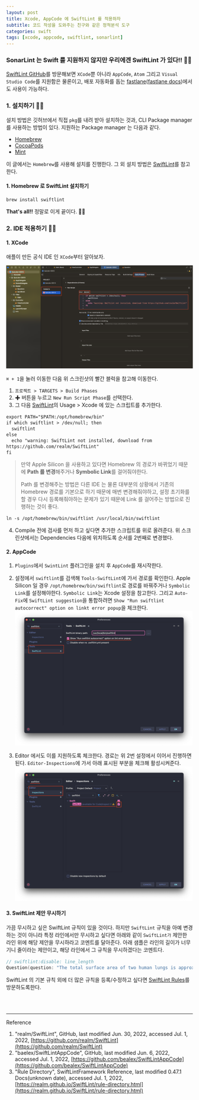 ```yaml
---
layout: post
title: Xcode, AppCode 에 SwiftLint 를 적용하자
subtitle: 코드 작성을 도와주는 친구와 같은 정적분석 도구
categories: swift
tags: [xcode, appcode, swiftlint, sonarlint]
---
```


### SonarLint 는 Swift 를 지원하지 않지만 우리에겐 SwiftLint 가 있다!! 👩‍💻

[SwiftLint GitHub](https://github.com/realm/SwiftLint)를 방문해보면 `XCode`뿐 아니라 `AppCode`, `Atom` 그리고 `Visual Studio Code`를 지원함은 물론이고, 배포 자동화를 돕는 [fastlane](https://fastlane.tools)([fastlane docs](https://docs.fastlane.tools))에서도 사용이 가능하다.

### 1. 설치하기 👩‍💻
설치 방법은 깃허브에서 직접 `pkg`를 내려 받아 설치하는 것과, CLI Package manager 를 사용하는 방법이 있다.
지원하는 Package manager 는 다음과 같다.

* [Homebrew](https://brew.sh/index_ko)
* [CocoaPods](https://cocoapods.org)
* [Mint](https://github.com/yonaskolb/mint)

이 글에서는 `Homebrew`를 사용해 설치를 진행한다. 그 외 설치 방법은 [SwiftLint](https://github.com/realm/SwiftLint)를 참고한다.

#### 1. Homebrew 로 SwiftLint 설치하기
```shell
brew install swiftlint
```

**That's all!!**
정말로 이게 끝이다. 🤣🤣

### 2. IDE 적용하기 👩‍💻

#### 1. XCode
애플이 만든 공식 IDE 인 `XCode`부터 알아보자.

![SwiftLint-XCode](/assets/images/posts/2022-07-01-let's-apply-swiftlint-on-my-project/SwiftLint-XCode.png)

`⌘ + 1`을 눌러 이동한 다음 위 스크린샷의 빨간 블럭을 참고해 이동한다.
1. `프로젝트 > TARGETS > Build Phases`
2. ✚ 버튼을 누르고 `New Run Script Phase`를 선택한다.
3. 그 다음 [SwiftLint](https://github.com/realm/SwiftLint)의 Usage > Xcode 에 있는 스크립트를 추가한다.
```shell
export PATH="$PATH:/opt/homebrew/bin"
if which swiftlint > /dev/null; then
  swiftlint
else
  echo "warning: SwiftLint not installed, download from https://github.com/realm/SwiftLint"
fi
```
> 만약 Apple Silicon 을 사용하고 있다면 Homebrew 의 경로가 바뀌었기 때문에 **Path 를 변경**해주거나 **Symbolic Link**를 걸어줘야한다.  
>
> Path 를 변경해주는 방법은 다른 IDE 는 물론 대부분의 상황에서 기존의 Homebrew 경로를 기본으로 하기 때문에 매번 변경해줘야하고, 설정 초기화를 할 경우 다시 등록해줘야하는 문제가 있기 때문에 Link 를 걸어주는 방법으로 진행하는 것이 좋다.
```shell
ln -s /opt/homebrew/bin/swiftlint /usr/local/bin/swiftlint
```
  4. Compile 전에 검사를 먼저 하고 싶다면 추가한 스크립트를 위로 올려준다. 위 스크린샷에서는 Dependencies 다음에 위치하도록 순서를 2번째로 변경했다.


#### 2. AppCode

1. `Plugins`에서 `SwintLint` 플러그인을 설치 후 `AppCode`를 재시작한다.
2. 설정에서 `swiftlint`를 검색해 `Tools-SwiftLint`에 가서 경로를 확인한다.
Apple Silicon 일 경우 `/opt/homebrew/bin/swiftlint`로 경로를 바꿔주거나 `Symbolic Link`를 설정해야한다. `Symbolic Link`는 Xcode 설정을 참고한다.
그리고 `Auto-Fix`에 `SwiftLint suggestion`을 통합하려면 `Show "Run swiftlint autocorrect" option on linkt error popup`을 체크한다.
![SwiftLint-AppCode-1](/assets/images/posts/2022-07-01-let's-apply-swiftlint-on-my-project/SwiftLint-AppCode-1.png)

3. Editor 에서도 이를 지원하도록 체크한다.
경로는 위 2번 설정에서 이어서 진행하면 된다. `Editor-Inspections`에 가서 아래 표시된 부분을 체크해 활성시켜준다.
![SwiftLint-AppCode-2](/assets/images/posts/2022-07-01-let's-apply-swiftlint-on-my-project/SwiftLint-AppCode-2.png)


#### 3. SwiftLint 제안 무시하기

가끔 무시하고 싶은 SwiftLint 규칙이 있을 것이다.
하지만 `SwiftLint` 규칙을 아예 변경하는 것이 아니라 특정 라인에서만 무시하고 싶다면 아래와 같이 `SwiftLint가` 제안한 라인 위에 해당 제안을 무시하라고 코멘트를 달아준다.
아래 샘플은 라인의 길이가 너무 기니 줄이라는 제안이고, 해당 라인에서 그 규칙을 무시하겠다는 코멘트다.

```swift
// swiftlint:disable: line_length
Question(question: "The total surface area of two human lungs is approximately 70 square metres.", answer: "True"),
```

SwiftLint 의 기본 규칙 외에 더 많은 규칙을 등록/수정하고 싶다면 [SwiftLint Rules](https://realm.github.io/SwiftLint/rule-directory.html)를 방문하도록한다. 


<br><br>

---
Reference

1. "realm/SwiftLint", GitHub, last modified Jun. 30, 2022, accessed Jul. 1, 2022, [https://github.com/realm/SwiftLint](https://github.com/realm/SwiftLint)
2. "baelex/SwiftLintAppCode", GitHub, last modified Jun. 6, 2022, accessed Jul. 1, 2022, [https://github.com/bealex/SwiftLintAppCode](https://github.com/bealex/SwiftLintAppCode)
3. "Rule Directory", SwiftLintFramework Reference, last modified 0.47.1 Docs(unknown date), accessed Jul. 1, 2022, [https://realm.github.io/SwiftLint/rule-directory.html](https://realm.github.io/SwiftLint/rule-directory.html)
